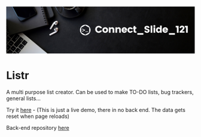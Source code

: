 ![alt text](https://github.com/Connectslide121/Listr/blob/master/Connect_banner_github.png)

# Listr

A multi purpose list creator. Can be used to make TO-DO lists, bug trackers, general lists... 

Try it [here](https://connectslide121.github.io/Listr-livedemo/) - (This is just a live demo, there in no back end. The data gets reset when page reloads)

Back-end repository [here](https://github.com/Connectslide121/Listr-API)
